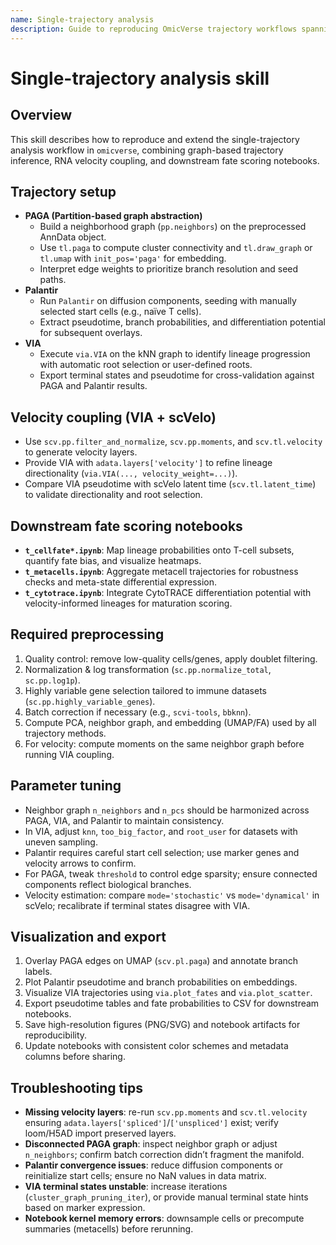 ```yaml
---
name: Single-trajectory analysis
description: Guide to reproducing OmicVerse trajectory workflows spanning PAGA, Palantir, VIA, velocity coupling, and fate scoring notebooks.
---
```


# Single-trajectory analysis skill

## Overview
This skill describes how to reproduce and extend the single-trajectory analysis workflow in `omicverse`, combining graph-based trajectory inference, RNA velocity coupling, and downstream fate scoring notebooks.

## Trajectory setup
- **PAGA (Partition-based graph abstraction)**
  - Build a neighborhood graph (`pp.neighbors`) on the preprocessed AnnData object.
  - Use `tl.paga` to compute cluster connectivity and `tl.draw_graph` or `tl.umap` with `init_pos='paga'` for embedding.
  - Interpret edge weights to prioritize branch resolution and seed paths.
- **Palantir**
  - Run `Palantir` on diffusion components, seeding with manually selected start cells (e.g., naïve T cells).
  - Extract pseudotime, branch probabilities, and differentiation potential for subsequent overlays.
- **VIA**
  - Execute `via.VIA` on the kNN graph to identify lineage progression with automatic root selection or user-defined roots.
  - Export terminal states and pseudotime for cross-validation against PAGA and Palantir results.

## Velocity coupling (VIA + scVelo)
- Use `scv.pp.filter_and_normalize`, `scv.pp.moments`, and `scv.tl.velocity` to generate velocity layers.
- Provide VIA with `adata.layers['velocity']` to refine lineage directionality (`via.VIA(..., velocity_weight=...)`).
- Compare VIA pseudotime with scVelo latent time (`scv.tl.latent_time`) to validate directionality and root selection.

## Downstream fate scoring notebooks
- **`t_cellfate*.ipynb`**: Map lineage probabilities onto T-cell subsets, quantify fate bias, and visualize heatmaps.
- **`t_metacells.ipynb`**: Aggregate metacell trajectories for robustness checks and meta-state differential expression.
- **`t_cytotrace.ipynb`**: Integrate CytoTRACE differentiation potential with velocity-informed lineages for maturation scoring.

## Required preprocessing
1. Quality control: remove low-quality cells/genes, apply doublet filtering.
2. Normalization & log transformation (`sc.pp.normalize_total`, `sc.pp.log1p`).
3. Highly variable gene selection tailored to immune datasets (`sc.pp.highly_variable_genes`).
4. Batch correction if necessary (e.g., `scvi-tools`, `bbknn`).
5. Compute PCA, neighbor graph, and embedding (UMAP/FA) used by all trajectory methods.
6. For velocity: compute moments on the same neighbor graph before running VIA coupling.

## Parameter tuning
- Neighbor graph `n_neighbors` and `n_pcs` should be harmonized across PAGA, VIA, and Palantir to maintain consistency.
- In VIA, adjust `knn`, `too_big_factor`, and `root_user` for datasets with uneven sampling.
- Palantir requires careful start cell selection; use marker genes and velocity arrows to confirm.
- For PAGA, tweak `threshold` to control edge sparsity; ensure connected components reflect biological branches.
- Velocity estimation: compare `mode='stochastic'` vs `mode='dynamical'` in scVelo; recalibrate if terminal states disagree with VIA.

## Visualization and export
1. Overlay PAGA edges on UMAP (`scv.pl.paga`) and annotate branch labels.
2. Plot Palantir pseudotime and branch probabilities on embeddings.
3. Visualize VIA trajectories using `via.plot_fates` and `via.plot_scatter`.
4. Export pseudotime tables and fate probabilities to CSV for downstream notebooks.
5. Save high-resolution figures (PNG/SVG) and notebook artifacts for reproducibility.
6. Update notebooks with consistent color schemes and metadata columns before sharing.

## Troubleshooting tips
- **Missing velocity layers**: re-run `scv.pp.moments` and `scv.tl.velocity` ensuring `adata.layers['spliced']`/`['unspliced']` exist; verify loom/H5AD import preserved layers.
- **Disconnected PAGA graph**: inspect neighbor graph or adjust `n_neighbors`; confirm batch correction didn’t fragment the manifold.
- **Palantir convergence issues**: reduce diffusion components or reinitialize start cells; ensure no NaN values in data matrix.
- **VIA terminal states unstable**: increase iterations (`cluster_graph_pruning_iter`), or provide manual terminal state hints based on marker expression.
- **Notebook kernel memory errors**: downsample cells or precompute summaries (metacells) before rerunning.
